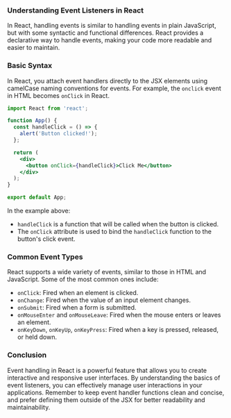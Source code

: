 ### Understanding Event Listeners in React

In React, handling events is similar to handling events in plain JavaScript, but with some syntactic and functional differences. React provides a declarative way to handle events, making your code more readable and easier to maintain.

### Basic Syntax

In React, you attach event handlers directly to the JSX elements using camelCase naming conventions for events. For example, the `onclick` event in HTML becomes `onClick` in React.

```jsx
import React from 'react';

function App() {
  const handleClick = () => {
    alert('Button clicked!');
  };

  return (
    <div>
      <button onClick={handleClick}>Click Me</button>
    </div>
  );
}

export default App;

```

In the example above:

- `handleClick` is a function that will be called when the button is clicked.
- The `onClick` attribute is used to bind the `handleClick` function to the button's click event.

### Common Event Types

React supports a wide variety of events, similar to those in HTML and JavaScript. Some of the most common ones include:

- `onClick`: Fired when an element is clicked.
- `onChange`: Fired when the value of an input element changes.
- `onSubmit`: Fired when a form is submitted.
- `onMouseEnter` and `onMouseLeave`: Fired when the mouse enters or leaves an element.
- `onKeyDown`, `onKeyUp`, `onKeyPress`: Fired when a key is pressed, released, or held down.

### Conclusion

Event handling in React is a powerful feature that allows you to create interactive and responsive user interfaces. By understanding the basics of event listeners, you can effectively manage user interactions in your applications. Remember to keep event handler functions clean and concise, and prefer defining them outside of the JSX for better readability and maintainability.